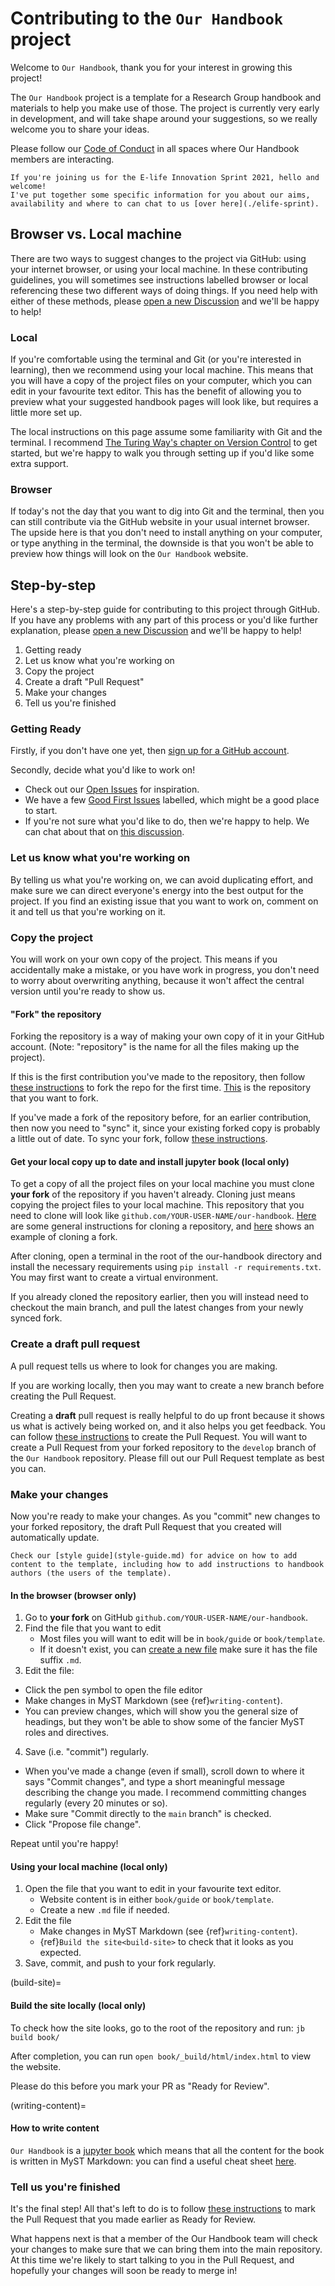 # Contributing to the `Our Handbook` project

Welcome to `Our Handbook`, thank you for your interest in growing this project!

The `Our Handbook` project is a template for a Research Group handbook and materials to help you make use of those. 
The project is currently very early in development, and will take shape around your suggestions, so we really welcome you to share your ideas.

Please follow our [Code of Conduct](code-of-conduct) in all spaces where Our Handbook members are interacting.

````{admonition} E-life Innovation Sprint
If you're joining us for the E-life Innovation Sprint 2021, hello and welcome!
I've put together some specific information for you about our aims, availability and where to can chat to us [over here](./elife-sprint).
````

## Browser vs. Local machine
There are two ways to suggest changes to the project via GitHub: using your internet browser, or using your local machine.
In these contributing guidelines, you will sometimes see instructions labelled browser or local referencing these two different ways of doing things.
If you need help with either of these methods, please [open a new Discussion](https://github.com/very-good-science/our-handbook/discussions/new) and we'll be happy to help!

### Local
If you're comfortable using the terminal and Git (or you're interested in learning), then we recommend using your local machine. 
This means that you will have a copy of the project files on your computer, which you can edit in your favourite text editor. 
This has the benefit of allowing you to preview what your suggested handbook pages will look like, but requires a little more set up.

The local instructions on this page assume some familiarity with Git and the terminal. 
I recommend [The Turing Way's chapter on Version Control](https://the-turing-way.netlify.app/reproducible-research/vcs.html) to get started, but we're happy to walk you through setting up if you'd like some extra support. 

### Browser
If today's not the day that you want to dig into Git and the terminal, then you can still contribute via the GitHub website in your usual internet browser. 
The upside here is that you don't need to install anything on your computer, or type anything in the terminal, the downside is that you won't be able to preview how things will look on the `Our Handbook` website.

## Step-by-step

Here's a step-by-step guide for contributing to this project through GitHub. 
If you have any problems with any part of this process or you'd like further explanation, please [open a new Discussion](https://github.com/very-good-science/our-handbook/discussions/new) and we'll be happy to help!

1. Getting ready
2. Let us know what you're working on
3. Copy the project
4. Create a draft "Pull Request"
5. Make your changes
6. Tell us you're finished

### Getting Ready

Firstly, if you don't have one yet, then [sign up for a GitHub account](https://github.com/signup).

Secondly, decide what you'd like to work on! 
   - Check out our [Open Issues](https://github.com/very-good-science/our-handbook/issues) for inspiration. 
   - We have a few [Good First Issues](https://github.com/very-good-science/our-handbook/issues?q=is%3Aissue+is%3Aopen+label%3A%22good+first+issue%22) labelled, which might be a good place to start.
   - If you're not sure what you'd like to do, then we're happy to help.  We can chat about that on [this discussion](https://github.com/very-good-science/our-handbook/discussions/24).
   
### Let us know what you're working on
By telling us what you're working on, we can avoid duplicating effort, and make sure we can direct everyone's energy into the best output for the project.
If you find an existing issue that you want to work on, comment on it and tell us that you're working on it.

### Copy the project
You will work on your own copy of the project.
This means if you accidentally make a mistake, or you have work in progress, you don't need to worry about overwriting anything, because it won't affect the central version until you're ready to show us.

#### "Fork" the repository
Forking the repository is a way of making your own copy of it in your GitHub account. 
(Note: "repository" is the name for all the files making up the project).

If this is the first contribution you've made to the repository, then follow [these instructions](https://docs.github.com/en/get-started/quickstart/fork-a-repo#forking-a-repository) to fork the repo for the first time. 
[This](https://github.com/very-good-science/our-handbook) is the repository that you want to fork.

If you've made a fork of the repository before, for an earlier contribution, then now you need to "sync" it, since your existing forked copy is probably a little out of date. 
To sync your fork, follow [these instructions](https://github.com/KirstieJane/STEMMRoleModels/wiki/Syncing-your-fork-to-the-original-repository-via-the-browser).

#### Get your local copy up to date and install jupyter book (local only)
To get a copy of all the project files on your local machine you must clone **your fork** of the repository if you haven't already.
Cloning just means copying the project files to your local machine.
This repository that you need to clone will look like `github.com/YOUR-USER-NAME/our-handbook`.
[Here](https://docs.github.com/en/repositories/creating-and-managing-repositories/cloning-a-repository) are some general instructions for cloning a repository, and [here]((https://docs.github.com/en/get-started/quickstart/fork-a-repo#cloning-your-forked-repository)) shows an example of cloning a fork.

After cloning, open a terminal in the root of the our-handbook directory and install the necessary requirements using `pip install -r requirements.txt`. You may first want to create a virtual environment.

If you already cloned the repository earlier, then you will instead need to checkout the main branch, and pull the latest changes from your newly synced fork.

### Create a draft pull request
A pull request tells us where to look for changes you are making.

If you are working locally, then you may want to create a new branch before creating the Pull Request.

Creating a __draft__ pull request is really helpful to do up front because it shows us what is actively being worked on, and it also helps you get feedback.
You can follow [these instructions](https://docs.github.com/en/github/collaborating-with-pull-requests/proposing-changes-to-your-work-with-pull-requests/creating-a-pull-request) to create the Pull Request. 
You will want to create a Pull Request from your forked repository to the `develop` branch of the `Our Handbook` repository.
Please fill out our Pull Request template as best you can.
 
###  Make your changes
Now you're ready to make your changes. 
As you "commit" new changes to your forked repository, the draft Pull Request that you created will automatically update.

```{tip}
Check our [style guide](style-guide.md) for advice on how to add content to the template, including how to add instructions to handbook authors (the users of the template).
```

#### In the browser (browser only)
1. Go to __your fork__ on GitHub `github.com/YOUR-USER-NAME/our-handbook`.
2. Find the file that you want to edit
   - Most files you will want to edit will be in `book/guide` or `book/template`.
   - If it doesn't exist, you can [create a new file](https://docs.github.com/en/repositories/working-with-files/managing-files/creating-new-files) make sure it has the file suffix `.md`.
3. Edit the file:
  - Click the pen symbol to open the file editor
  - Make changes in MyST Markdown (see {ref}`writing-content`).
  - You can preview changes, which will show you the general size of headings, but they won't be able to show some of the fancier MyST roles and directives.
4. Save (i.e. "commit") regularly.
  - When you've made a change (even if small), scroll down to where it says "Commit changes", and type a short meaningful message describing the change you made. I recommend committing changes regularly (every 20 minutes or so).
  - Make sure "Commit directly to the `main` branch" is checked.
  - Click "Propose file change".
  
Repeat until you're happy!

#### Using your local machine (local only)
1. Open the file that you want to edit in your favourite text editor. 
    - Website content is in either `book/guide` or `book/template`.
    - Create a new `.md` file if needed.
2. Edit the file
    - Make changes in MyST Markdown (see {ref}`writing-content`).
    - {ref}`Build the site<build-site>` to check that it looks as you expected.
3. Save, commit, and push to your fork regularly.

(build-site)=
#### Build the site locally (local only)
To check how the site looks, go to the root of the repository and run:
`jb build book/`

After completion, you can run `open book/_build/html/index.html` to view the website.

Please do this before you mark your PR as "Ready for Review".

(writing-content)=
#### How to write content
`Our Handbook` is a [jupyter book](https://jupyterbook.org/) which means that all the content for the book is written in MyST Markdown: you can find a useful cheat sheet [here](https://jupyterbook.org/reference/cheatsheet.html).

### Tell us you're finished
It's the final step!
All that's left to do is to follow [these instructions](https://docs.github.com/en/github/collaborating-with-pull-requests/proposing-changes-to-your-work-with-pull-requests/changing-the-stage-of-a-pull-request#marking-a-pull-request-as-ready-for-review) to mark the Pull Request that you made earlier as Ready for Review.

What happens next is that a member of the Our Handbook team will check your changes to make sure that we can bring them into the main repository.
At this time we're likely to start talking to you in the Pull Request, and hopefully your changes will soon be ready to merge in!
